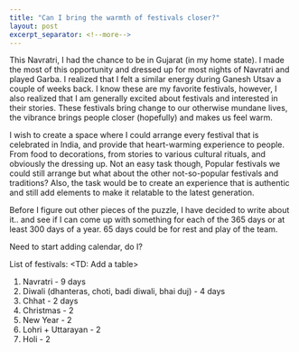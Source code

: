 ```yaml
---
title: "Can I bring the warmth of festivals closer?"
layout: post
excerpt_separator: <!--more-->
---
```


This Navratri, I had the chance to be in Gujarat (in my home state). I made the most of this opportunity and dressed up for most nights of Navratri and played Garba. I realized that I felt a similar energy during Ganesh Utsav a couple of weeks back. I know these are my favorite festivals, however, I also realized that I am generally excited about festivals and interested in their stories. These festivals bring change to our otherwise mundane lives, the vibrance brings people closer (hopefully) and makes us feel warm. 

I wish to create a space where I could arrange every festival that is celebrated in India, and provide that heart-warming experience to people. From food to decorations, from stories to various cultural rituals, and obviously the dressing up. Not an easy task though, Popular festivals we could still arrange but what about the other not-so-popular festivals and traditions? Also, the task would be to create an experience that is authentic and still add elements to make it relatable to the latest generation. 

<!--more-->

Before I figure out other pieces of the puzzle, I have decided to write about it.. and see if I can come up with something for each of the 365 days or at least 300 days of a year. 65 days could be for rest and play of the team. 

Need to start adding calendar, do I? 

List of festivals: <TD: Add a table>
1. Navratri                                               - 9 days
2. Diwali (dhanteras, choti, badi diwali, bhai duj)       - 4 days
3. Chhat                                                  - 2 days
4. Christmas                                              - 2
5. New Year                                               - 2
6. Lohri + Uttarayan                                      - 2
7. Holi                                                   - 2
